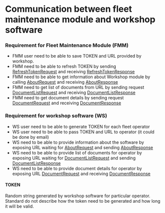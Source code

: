 # Communication between fleet maintenance module and workshop software 
### Requirement for Fleet Maintenance Module (FMM)
 - FMM user need to be able to save TOKEN and URL provided by workshop. 
 - FMM need to be able to refresh TOKEN by sending [RefreshTokenRequest](vix.1.0.0.xsd) and receiving [RefreshTokenResponse](vix.1.0.0.xsd)
 - FMM need to be able to get information about Workshop module by calling [AboutRequest](vix.1.0.0.xsd) and receiving [AboutResponse](vix.1.0.0.xsd)
 - FMM need to get list of documents from URL by sending request [DocumentListRequest](vix.1.0.0.xsd) and receiving [DocumentListResponse](vix.1.0.0.xsd)
 - FMM need to get document details by sending request [DocumentRequest](implementation/vix.1.0.0.xsd) and receiving [DocumentResponse](vix.1.0.0.xsd)

### Requirement for workshop software (WS)
- WS user need to be able to generate TOKEN for each fleet operator
- WS user need to be able to pass TOKEN and URL to operator (it could be done by email)
- WS need to be able to provide information about the software by exposing URL waiting for [AboutRequest](vix.1.0.0.xsd) and sending [AboutResponse](vix.1.0.0.xsd)
- WS need to be able to provide list of documents for operator by exposing URL waiting for [DocumentListRequest](vix.1.0.0.xsd) and sending 
  [DocumentListResponse](vix.1.0.0.xsd)   
- WS need to be able to provide document details for operator by exposing URL [DocumentRequest](vix.1.0.0.xsd) and receiving [DocumentResponse](vix.1.0.0.xsd)
  
#### TOKEN
Random string generated by workshop software for particular operator. Standard do not describe how the token need to be generated and how long it will be valid.
